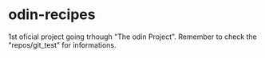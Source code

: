 # odin-recipes

1st oficial project going trhough "The odin Project".
Remember to check the "repos/git_test" for informations.